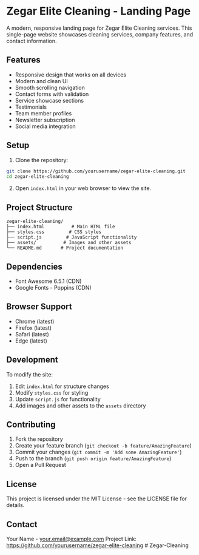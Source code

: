 # Zegar Elite Cleaning - Landing Page

A modern, responsive landing page for Zegar Elite Cleaning services. This single-page website showcases cleaning services, company features, and contact information.

## Features

- Responsive design that works on all devices
- Modern and clean UI
- Smooth scrolling navigation
- Contact forms with validation
- Service showcase sections
- Testimonials
- Team member profiles
- Newsletter subscription
- Social media integration

## Setup

1. Clone the repository:
```bash
git clone https://github.com/yourusername/zegar-elite-cleaning.git
cd zegar-elite-cleaning
```

2. Open `index.html` in your web browser to view the site.

## Project Structure

```
zegar-elite-cleaning/
├── index.html          # Main HTML file
├── styles.css         # CSS styles
├── script.js         # JavaScript functionality
├── assets/          # Images and other assets
└── README.md       # Project documentation
```

## Dependencies

- Font Awesome 6.5.1 (CDN)
- Google Fonts - Poppins (CDN)

## Browser Support

- Chrome (latest)
- Firefox (latest)
- Safari (latest)
- Edge (latest)

## Development

To modify the site:

1. Edit `index.html` for structure changes
2. Modify `styles.css` for styling
3. Update `script.js` for functionality
4. Add images and other assets to the `assets` directory

## Contributing

1. Fork the repository
2. Create your feature branch (`git checkout -b feature/AmazingFeature`)
3. Commit your changes (`git commit -m 'Add some AmazingFeature'`)
4. Push to the branch (`git push origin feature/AmazingFeature`)
5. Open a Pull Request

## License

This project is licensed under the MIT License - see the LICENSE file for details.

## Contact

Your Name - your.email@example.com
Project Link: https://github.com/yourusername/zegar-elite-cleaning #   Z e g a r - C l e a n i n g  
 